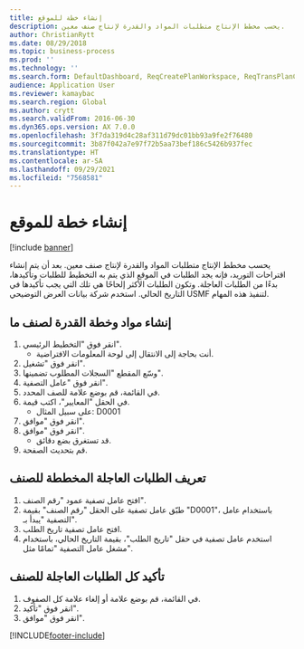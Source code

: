 ```yaml
---
title: إنشاء خطة للموقع
description: يحسب مخطط الإنتاج متطلبات المواد والقدرة لإنتاج صنف معين.
author: ChristianRytt
ms.date: 08/29/2018
ms.topic: business-process
ms.prod: ''
ms.technology: ''
ms.search.form: DefaultDashboard, ReqCreatePlanWorkspace, ReqTransPlanCard, ReqTransPOUrgentFormPart, SysQueryForm
audience: Application User
ms.reviewer: kamaybac
ms.search.region: Global
ms.author: crytt
ms.search.validFrom: 2016-06-30
ms.dyn365.ops.version: AX 7.0.0
ms.openlocfilehash: 3f7da319d4c28af311d79dc01bb93a9fe2f76480
ms.sourcegitcommit: 3b87f042a7e97f72b5aa73bef186c5426b937fec
ms.translationtype: HT
ms.contentlocale: ar-SA
ms.lasthandoff: 09/29/2021
ms.locfileid: "7568581"
---
```

# <a name="create-a-plan-for-a-site"></a>إنشاء خطة للموقع

[!include [banner](../../includes/banner.md)]

يحسب مخطط الإنتاج متطلبات المواد والقدرة لإنتاج صنف معين. بعد أن يتم إنشاء اقتراحات التوريد، فإنه يجد الطلبات في الموقع الذي يتم به التخطيط للطلبات وتأكيدها، بدءًا من الطلبات العاجلة. وتكون الطلبات الأكثر إلحاحًا هي تلك التي يجب تأكيدها في التاريخ الحالي. استخدم شركة بيانات العرض التوضيحي USMF لتنفيذ هذه المهام.


## <a name="create-a-materials-and-capacity-plan-for-an-item"></a>إنشاء مواد وخطة القدرة لصنف ما
1. انقر فوق "التخطيط الرئيسي‬".
    * أنت بحاجة إلى الانتقال إلى لوحة المعلومات الافتراضية.  
2. انقر فوق "تشغيل".
3. وسّع المقطع "السجلات المطلوب تضمينها‬".
4. انقر فوق "عامل التصفية".
5. في القائمة، قم بوضع علامة للصف المحدد.
6. في الحقل "المعايير"، اكتب قيمة.
    * على سبيل المثال: D0001  
7. انقر فوق "موافق".
8. انقر فوق "موافق".
    * قد تستغرق بضع دقائق.  
9. قم بتحديث الصفحة.

## <a name="identify-the-urgent-planned-orders-for-the-item"></a>تعريف الطلبات العاجلة المخططة للصنف
1. افتح عامل تصفية عمود "رقم الصنف".
2. طبّق عامل تصفية على الحقل "رقم الصنف" بقيمة "D0001"، باستخدام عامل التصفية "يبدأ بـ".
3. افتح عامل تصفية تاريخ الطلب.
4. استخدم عامل تصفية في حقل "تاريخ الطلب"، بقيمة التاريخ الحالي، باستخدام مشغل عامل التصفية "تمامًا مثل".

## <a name="firm-all-the-urgent-orders-for-the-item"></a>تأكيد كل الطلبات العاجلة للصنف
1. في القائمة، قم بوضع علامة أو إلغاء علامة كل الصفوف.
2. انقر فوق "تأكيد".
3. انقر فوق "موافق".



[!INCLUDE[footer-include](../../../includes/footer-banner.md)]
